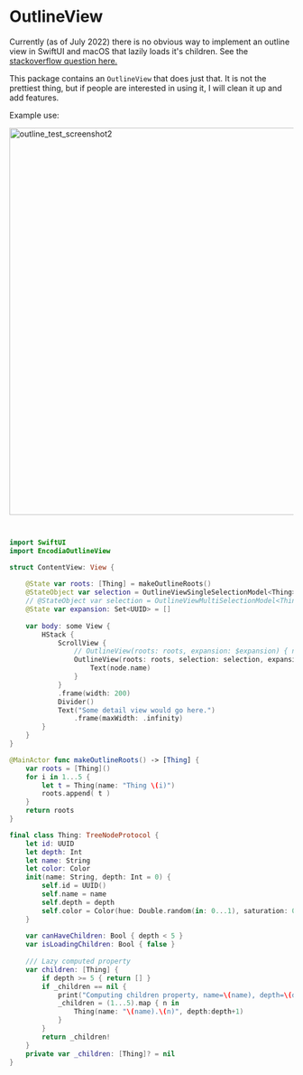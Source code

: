 # OutlineView

Currently (as of July 2022) there is no obvious way to implement an outline view in SwiftUI and macOS that lazily loads it's children.
See the [stackoverflow question here.](https://stackoverflow.com/questions/64236386/how-to-make-swiftui-list-outlinegroup-lazy-for-use-with-large-trees-like-a-file)

This package contains an `OutlineView` that does just that. It is not the prettiest thing, but if people are interested in using it, I will clean it up and add features.

Example use:

<img width="685" alt="outline_test_screenshot2" src="https://user-images.githubusercontent.com/108823282/178790752-196e4b4b-14c2-4857-b42c-2bdcd4b18ffd.png">


```swift


import SwiftUI
import EncodiaOutlineView

struct ContentView: View {
    
    @State var roots: [Thing] = makeOutlineRoots()
    @StateObject var selection = OutlineViewSingleSelectionModel<Thing>()
    // @StateObject var selection = OutlineViewMultiSelectionModel<Thing>()
    @State var expansion: Set<UUID> = []
    
    var body: some View {
        HStack {
            ScrollView {
                // OutlineView(roots: roots, expansion: $expansion) { node in
                OutlineView(roots: roots, selection: selection, expansion: $expansion) { node in
                    Text(node.name)
                }
            }
            .frame(width: 200)
            Divider()
            Text("Some detail view would go here.")
                .frame(maxWidth: .infinity)
        }
    }
}

@MainActor func makeOutlineRoots() -> [Thing] {
    var roots = [Thing]()
    for i in 1...5 {
        let t = Thing(name: "Thing \(i)")
        roots.append( t )
    }
    return roots
}

final class Thing: TreeNodeProtocol {
    let id: UUID
    let depth: Int
    let name: String
    let color: Color
    init(name: String, depth: Int = 0) {
        self.id = UUID()
        self.name = name
        self.depth = depth
        self.color = Color(hue: Double.random(in: 0...1), saturation: 0.7, brightness: 0.7, opacity: 0.5)
    }
    
    var canHaveChildren: Bool { depth < 5 }
    var isLoadingChildren: Bool { false }
    
    /// Lazy computed property
    var children: [Thing] {
        if depth >= 5 { return [] }
        if _children == nil {
            print("Computing children property, name=\(name), depth=\(depth)")
            _children = (1...5).map { n in
                Thing(name: "\(name).\(n)", depth:depth+1)
            }
        }
        return _children!
    }
    private var _children: [Thing]? = nil
}




```
